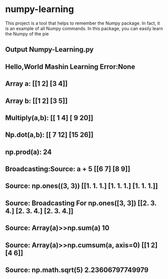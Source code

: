 # numpy-learning
This project is a tool that helps to remember the Numpy package. In fact, it is an example of all Numpy commands.
In this package, you can easily learn the Numpy of the pie

## Output Numpy-Learning.py
Hello,World Mashin Learning
Error:None
---------------------------
Array a: [[1 2]
 [3 4]]
---------------------------
Array b: [[1 2]
 [3 5]]
---------------------------
Multiply(a,b):
[[ 1  4]
 [ 9 20]]
---------------------------
Np.dot(a,b):
[[ 7 12]
 [15 26]]
---------------------------
np.prod(a):
24
---------------------------
Broadcasting:Source: a + 5
[[6 7]
 [8 9]]
---------------------------
Source: np.ones((3, 3))
[[1. 1. 1.]
 [1. 1. 1.]
 [1. 1. 1.]]
---------------------------
Source: Broadcasting For np.ones([3, 3])
[[2. 3. 4.]
 [2. 3. 4.]
 [2. 3. 4.]]
---------------------------
Source: Array(a)>>np.sum(a)
10
---------------------------
Source: Array(a)>>np.cumsum(a, axis=0)
[[1 2]
 [4 6]]
---------------------------
Source: np.math.sqrt(5)
2.23606797749979
---------------------------
